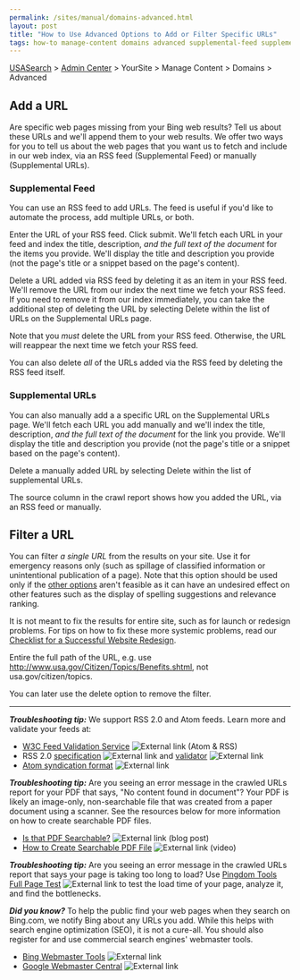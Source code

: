 ```yaml
---
permalink: /sites/manual/domains-advanced.html
layout: post
title: "How to Use Advanced Options to Add or Filter Specific URLs"
tags: how-to manage-content domains advanced supplemental-feed supplemental-urls filter-urls
---
```

[USASearch](http://usasearch.howto.gov) > [Admin Center](https://search.usa.gov/sites) > YourSite > Manage Content > Domains > Advanced

## Add a URL

Are specific web pages missing from your Bing web results? Tell us about these URLs and we'll append them to your web results. We offer two ways for you to tell us about the web pages that you want us to fetch and include in our web index, via an RSS feed (Supplemental Feed) or manually (Supplemental URLs). 

### Supplemental Feed

You can use an RSS feed to add URLs. The feed is useful if you'd like to automate the process, add multiple URLs, or both.

Enter the URL of your RSS feed. Click submit. We'll fetch each URL in your feed and index the title, description, *and the full text of the document* for the items you provide. We'll display the title and description you provide (not the page's title or a snippet based on the page's content).

Delete a URL added via RSS feed by deleting it as an item in your RSS feed. We'll remove the URL from our index the next time we fetch your RSS feed. If you need to remove it from our index immediately, you can take the additional step of deleting the URL by selecting Delete within the list of URLs on the Supplemental URLs page. 

Note that you *must* delete the URL from your RSS feed. Otherwise, the URL will reappear the next time we fetch your RSS feed.

You can also delete *all* of the URLs added via the RSS feed by deleting the RSS feed itself.

### Supplemental URLs

You can also manually add a a specific URL on the Supplemental URLs page. We'll fetch each URL you add manually and we'll index the title, description, *and the full text of the document* for the link you provide. We'll display the title and description you provide (not the page's title or a snippet based on the page's content).

Delete a manually added URL by selecting Delete within the list of supplemental URLs.

The source column in the crawl report shows how you added the URL, via an RSS feed or manually.

## Filter a URL

You can filter *a single URL* from the results on your site. Use it for emergency reasons only (such as spillage of classified information or unintentional publication of a page). Note that this option should be used only if the [other options](/sites/manual/domains.html#filter) aren't feasible as it can have an undesired effect on other features such as the display of spelling suggestions and relevance ranking.

It is not meant to fix the results for entire site, such as for launch or redesign problems. For tips on how to fix these more systemic problems, read our [Checklist for a Successful Website Redesign](/blog/redesign.html).

Entire the full path of the URL, e.g. use http://www.usa.gov/Citizen/Topics/Benefits.shtml, not usa.gov/citizen/topics.

You can later use the delete option to remove the filter.

---

***Troubleshooting tip:*** We support RSS 2.0 and Atom feeds. Learn more and validate your feeds at:

* [W3C Feed Validation Service](http://validator.w3.org/feed) ![External link](https://9fddeb862c037f6d2190-f1564c64756a8cfee25b6b19953b1d23.ssl.cf2.rackcdn.com/external_link.gif) (Atom & RSS)
* RSS 2.0 [specification](http://www.rssboard.org/rss-specification) ![External link](https://9fddeb862c037f6d2190-f1564c64756a8cfee25b6b19953b1d23.ssl.cf2.rackcdn.com/external_link.gif) and [validator](http://www.rssboard.org/rss-validator) ![External link](https://9fddeb862c037f6d2190-f1564c64756a8cfee25b6b19953b1d23.ssl.cf2.rackcdn.com/external_link.gif) 
* [Atom syndication format](http://www.atomenabled.org/developers/syndication) ![External link](https://9fddeb862c037f6d2190-f1564c64756a8cfee25b6b19953b1d23.ssl.cf2.rackcdn.com/external_link.gif) 

***Troubleshooting tip:*** Are you seeing an error message in the crawled URLs report for your PDF that says, "No content found in document"? Your PDF is likely an image-only, non-searchable file that was created from a paper document using a scanner. See the resources below for more information on how to create searchable PDF files.

* [Is that PDF Searchable?](http://blogs.adobe.com/acrolaw/2007/02/is_that_pdf_sea) ![External link](https://9fddeb862c037f6d2190-f1564c64756a8cfee25b6b19953b1d23.ssl.cf2.rackcdn.com/external_link.gif) (blog post)
* [How to Create Searchable PDF File](http://acrobatusers.com/tutorials/how-to-create-a-searchable-pdf-file) ![External link](https://9fddeb862c037f6d2190-f1564c64756a8cfee25b6b19953b1d23.ssl.cf2.rackcdn.com/external_link.gif) (video)

***Troubleshooting tip:*** Are you seeing an error message in the crawled URLs report that says your page is taking too long to load? Use [Pingdom Tools Full Page Test](http://tools.pingdom.com/fpt) ![External link](https://9fddeb862c037f6d2190-f1564c64756a8cfee25b6b19953b1d23.ssl.cf2.rackcdn.com/external_link.gif) to test the load time of your page, analyze it, and find the bottlenecks.

***Did you know?*** To help the public find your web pages when they search on Bing.com, we notify Bing about any URLs you add. While this helps with search engine optimization (SEO), it is not a cure-all. You should also register for and use commercial search engines' webmaster tools.

* [Bing Webmaster Tools](http://www.bing.com/toolbox/webmaster) ![External link](https://9fddeb862c037f6d2190-f1564c64756a8cfee25b6b19953b1d23.ssl.cf2.rackcdn.com/external_link.gif) 
* [Google Webmaster Central](https://www.google.com/webmasters) ![External link](https://9fddeb862c037f6d2190-f1564c64756a8cfee25b6b19953b1d23.ssl.cf2.rackcdn.com/external_link.gif)